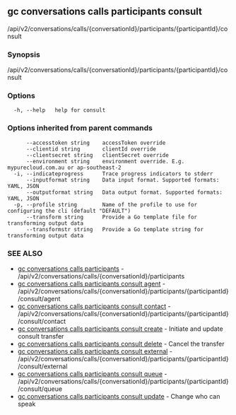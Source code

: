 ## gc conversations calls participants consult

/api/v2/conversations/calls/{conversationId}/participants/{participantId}/consult

### Synopsis

/api/v2/conversations/calls/{conversationId}/participants/{participantId}/consult

### Options

```
  -h, --help   help for consult
```

### Options inherited from parent commands

```
      --accesstoken string    accessToken override
      --clientid string       clientId override
      --clientsecret string   clientSecret override
      --environment string    environment override. E.g. mypurecloud.com.au or ap-southeast-2
  -i, --indicateprogress      Trace progress indicators to stderr
      --inputformat string    Data input format. Supported formats: YAML, JSON
      --outputformat string   Data output format. Supported formats: YAML, JSON
  -p, --profile string        Name of the profile to use for configuring the cli (default "DEFAULT")
      --transform string      Provide a Go template file for transforming output data
      --transformstr string   Provide a Go template string for transforming output data
```

### SEE ALSO

* [gc conversations calls participants](gc_conversations_calls_participants.html)	 - /api/v2/conversations/calls/{conversationId}/participants
* [gc conversations calls participants consult agent](gc_conversations_calls_participants_consult_agent.html)	 - /api/v2/conversations/calls/{conversationId}/participants/{participantId}/consult/agent
* [gc conversations calls participants consult contact](gc_conversations_calls_participants_consult_contact.html)	 - /api/v2/conversations/calls/{conversationId}/participants/{participantId}/consult/contact
* [gc conversations calls participants consult create](gc_conversations_calls_participants_consult_create.html)	 - Initiate and update consult transfer
* [gc conversations calls participants consult delete](gc_conversations_calls_participants_consult_delete.html)	 - Cancel the transfer
* [gc conversations calls participants consult external](gc_conversations_calls_participants_consult_external.html)	 - /api/v2/conversations/calls/{conversationId}/participants/{participantId}/consult/external
* [gc conversations calls participants consult queue](gc_conversations_calls_participants_consult_queue.html)	 - /api/v2/conversations/calls/{conversationId}/participants/{participantId}/consult/queue
* [gc conversations calls participants consult update](gc_conversations_calls_participants_consult_update.html)	 - Change who can speak


